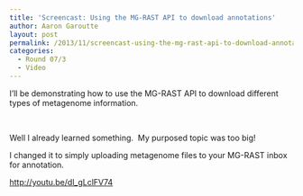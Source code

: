 ```yaml
---
title: 'Screencast: Using the MG-RAST API to download annotations'
author: Aaron Garoutte
layout: post
permalink: /2013/11/screencast-using-the-mg-rast-api-to-download-annotations/
categories:
  - Round 07/3
  - Video
---
```

I&#8217;ll be demonstrating how to use the MG-RAST API to download different types of metagenome information.

&nbsp;

Well I already learned something.  My purposed topic was too big!

I changed it to simply uploading metagenome files to your MG-RAST inbox for annotation.

<a href="http://youtu.be/dl_gLclFV74" target="_blank">http://youtu.be/dl_gLclFV74</a>